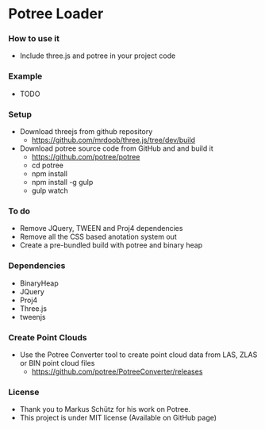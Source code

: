 # Potree Loader

### How to use it
 - Include three.js and potree in your project code

### Example
 - TODO

### Setup
 - Download threejs from github repository
 	- https://github.com/mrdoob/three.js/tree/dev/build
 - Download potree source code from GitHub and and build it
    - https://github.com/potree/potree
    - cd potree
    - npm install
    - npm install -g gulp
    - gulp watch

### To do
 - Remove JQuery, TWEEN and Proj4 dependencies
 - Remove all the CSS based anotation system out
 - Create a pre-bundled build with potree and binary heap

### Dependencies
 - BinaryHeap
 - JQuery
 - Proj4
 - Three.js
 - tweenjs

### Create Point Clouds
 - Use the Potree Converter tool to create point cloud data from LAS, ZLAS or BIN point cloud files
    - https://github.com/potree/PotreeConverter/releases

### License
 - Thank you to Markus Schütz for his work on Potree.
 - This project is under MIT license (Available on GitHub page)